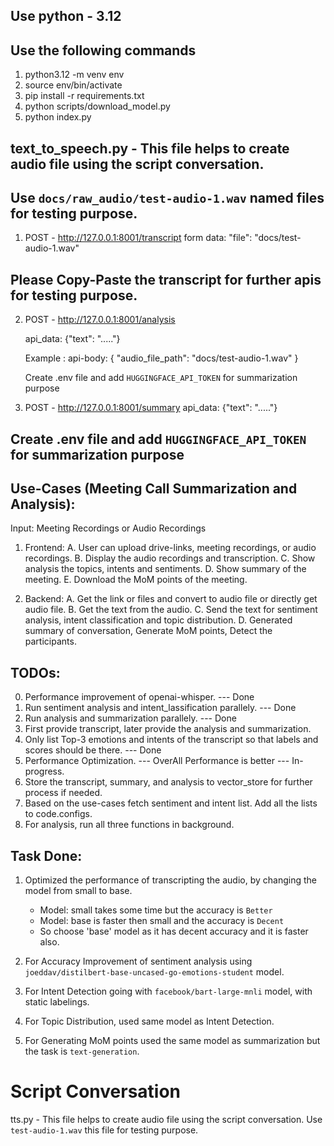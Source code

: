 ## Use python - 3.12

## Use the following commands
1. python3.12 -m venv env
2. source env/bin/activate
3. pip install -r requirements.txt
4. python scripts/download_model.py
5. python index.py

## text_to_speech.py - This file helps to create audio file using the script conversation.

## Use `docs/raw_audio/test-audio-1.wav` named files for testing purpose.
1. POST - http://127.0.0.1:8001/transcript
   form data:
   "file": "docs/test-audio-1.wav"

## Please Copy-Paste the transcript for further apis for testing purpose.
2. POST - http://127.0.0.1:8001/analysis

   api_data: 
   {"text": "....."}

   Example : api-body:
   {
      "audio_file_path": "docs/test-audio-1.wav"
   }

   Create .env file and add `HUGGINGFACE_API_TOKEN` for summarization purpose

3. POST - http://127.0.0.1:8001/summary
   api_data: 
   {"text": "....."}

## Create .env file and add `HUGGINGFACE_API_TOKEN` for summarization purpose

## Use-Cases (Meeting Call Summarization and Analysis): 
Input: Meeting Recordings or Audio Recordings
1. Frontend: 
   A. User can upload drive-links, meeting recordings, or audio recordings.
   B. Display the audio recordings and transcription.
   C. Show analysis the topics, intents and sentiments.
   D. Show summary of the meeting.
   E. Download the MoM points of the meeting.

2. Backend:
   A. Get the link or files and convert to audio file or directly get audio file.
   B. Get the text from the audio.
   C. Send the text for sentiment analysis, intent classification and topic distribution.
   D. Generated summary of conversation, Generate MoM points, Detect the participants.

## TODOs:
0. Performance improvement of openai-whisper. --- Done
1. Run sentiment analysis and intent_lassification parallely.   --- Done
2. Run analysis and summarization parallely.  --- Done
3. First provide transcript, later provide the analysis and summarization.
4. Only list Top-3 emotions and intents of the transcript so that labels and scores should be there.  --- Done
5. Performance Optimization.  --- OverAll Performance is better --- In-progress. 
6. Store the transcript, summary, and analysis to vector_store for further process if needed.
7. Based on the use-cases fetch sentiment and intent list. Add all the lists to code.configs.
8. For analysis, run all three functions in background.  

## Task Done:
1. Optimized the performance of transcripting the audio, by changing the model from small to base.
   - Model: small takes some time but the accuracy is `Better`
   - Model: base is faster then small and the accuracy is `Decent`
   - So choose 'base' model as it has decent accuracy and it is faster also. 

2. For Accuracy Improvement of sentiment analysis using `joeddav/distilbert-base-uncased-go-emotions-student` model.
3. For Intent Detection going with `facebook/bart-large-mnli` model, with static labelings.
4. For Topic Distribution, used same model as Intent Detection.
5. For Generating MoM points used the same model as summarization but the task is `text-generation`.

# Script Conversation
tts.py - This file helps to create audio file using the script conversation.
Use `test-audio-1.wav` this file for testing purpose.
